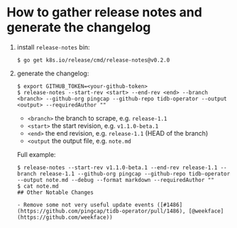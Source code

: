 # How to gather release notes and generate the changelog

1. install `release-notes` bin:

    ```shell
    $ go get k8s.io/release/cmd/release-notes@v0.2.0
    ```

2. generate the changelog:

    ```shell
    $ export GITHUB_TOKEN=<your-github-token>
    $ release-notes --start-rev <start> --end-rev <end> --branch <branch> --github-org pingcap --github-repo tidb-operator --output <output> --requiredAuthor ""
    ```

    - `<branch>` the branch to scrape, e.g. `release-1.1`
    - `<start>` the start revision, e.g. `v1.1.0-beta.1`
    - `<end>` the end revision, e.g. `release-1.1` (HEAD of the branch)
    - `<output` the output file, e.g. `note.md`

    Full example:

    ```shell
    $ release-notes --start-rev v1.1.0-beta.1 --end-rev release-1.1 --branch release-1.1 --github-org pingcap --github-repo tidb-operator --output note.md --debug --format markdown --requiredAuthor ""
    $ cat note.md
    ## Other Notable Changes

    - Remove some not very useful update events ([#1486](https://github.com/pingcap/tidb-operator/pull/1486), [@weekface](https://github.com/weekface))
    ```
